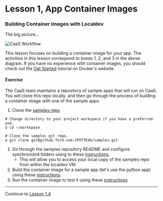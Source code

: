 # Lesson 1, App Container Images

### Building Container Images with Localdev

The big picture...

![CaaS Workflow](https://github.ford.com/Containers/localdev/blob/master/docs/images/CaaS-LocalDev.png)

This lesson focuses on building a container image for your app. The activities in this lesson correspond to boxes 1, 2, and 3 in the above diagram. If you have no experience with container images, you should check out the [Get Started](https://docs.docker.com/get-started/) tutorial on Docker's website.

#### Exercise

The CaaS team maintains a repository of sample apps that will run on CaaS. You will clone this repo locally, and then go through the process of building a container image with one of the sample apps.

1. Clone the [samples repo](https://github.ford.com/JPOTTE46/samples) 
```
# Change directory to your project workspace if you have a preferred one.
$ cd ~/workspace

# Clone the samples git repo.
$ git clone git@github.ford.com:JPOTTE46/samples.git

```
1. Go through the samples repository README and configure synchronized folders using to these [instructions](https://github.ford.com/JPOTTE46/samples#configure-synchronized-folders).
   - This will allow you to access your local copy of the samples repo from within the localdev VM.
1. Build the container image for a sample app (let's use the python app) using these [instructions](https://github.ford.com/JPOTTE46/samples#building-the-container-image).
1. Run the container image to test it using these [instructions](https://github.ford.com/JPOTTE46/samples#running-the-container-image-locally-to-test).

---  

Continue to [Lesson 1.4](./lesson1.4.md).
